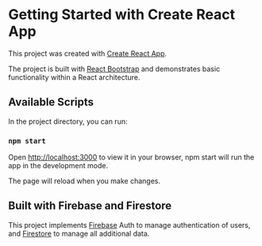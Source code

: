 # Getting Started with Create React App

This project was created with [Create React App](https://github.com/facebook/create-react-app).

The project is built with [React Bootstrap](https://react-bootstrap.netlify.app/) and demonstrates basic functionality within a React architecture.

## Available Scripts

In the project directory, you can run:

### `npm start`

Open [http://localhost:3000](http://localhost:3000) to view it in your browser, npm start will run the app in the development mode.

The page will reload when you make changes.

## Built with Firebase and Firestore

This project implements [Firebase](https://firebase.google.com/docs/auth) Auth to manage authentication of users, and [Firestore](https://firebase.google.com/docs/firestore/quickstart) to manage all additional data.
